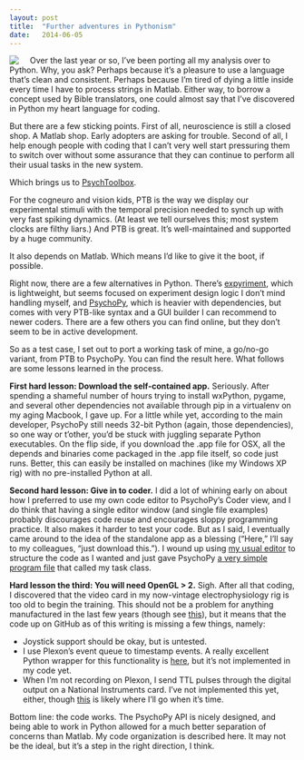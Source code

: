 ```yaml
---
layout: post
title:  "Further adventures in Pythonism"
date:   2014-06-05
---
```


<img src="http://www.psychopy.org/_static/psychopyDocBanner2.gif" style="float:left; margin-right: 20px"/> Over the last year or so, I’ve been porting all my analysis over to Python. Why, you ask? Perhaps because it’s a pleasure to use a language that’s clean and consistent. Perhaps because I’m tired of dying a little inside every time I have to process strings in Matlab. Either way, to borrow a concept used by Bible translators, one could almost say that I’ve discovered in Python my heart language for coding.

But there are a few sticking points. First of all, neuroscience is still a closed shop. A Matlab shop. Early adopters are asking for trouble. Second of all, I help enough people with coding that I can’t very well start pressuring them to switch over without some assurance that they can continue to perform all their usual tasks in the new system.

Which brings us to [PsychToolbox](http://psychtoolbox.org/). 

For the cogneuro and vision kids, PTB is the way we display our experimental stimuli with the temporal precision needed to synch up with very fast spiking dynamics. (At least we tell ourselves this; most system clocks are filthy liars.) And PTB is great. It’s well-maintained and supported by a huge community.

It also depends on Matlab. Which means I’d like to give it the boot, if possible.

Right now, there are a few alternatives in Python. There’s [expyriment](https://github.com/expyriment/expyriment), which is lightweight, but seems focused on experiment design logic I don’t mind handling myself, and [PsychoPy](http://www.psychopy.org/), which is heavier with dependencies, but comes with very PTB-like syntax and a GUI builder I can recommend to newer coders. There are a few others you can find online, but they don’t seem to be in active development.

So as a test case, I set out to port a working task of mine, a go/no-go variant, from PTB to PsychoPy. You can find the result here. What follows are some lessons learned in the process.

**First hard lesson: Download the self-contained app.** Seriously. After spending a shameful number of hours trying to install wxPython, pygame, and several other dependencies not available through pip in a virtualenv on my aging Macbook, I gave up. For a little while yet, according to the main developer, PsychoPy still needs 32-bit Python (again, those dependencies), so one way or t’other, you’d be stuck with juggling separate Python executables. On the flip side, if you download the .app file for OSX, all the depends and binaries come packaged in the .app file itself, so code just runs. Better, this can easily be installed on machines (like my Windows XP rig) with no pre-installed Python at all.

**Second hard lesson: Give in to coder.** I did a lot of whining early on about how I preferred to use my own code editor to PsychoPy’s Coder view, and I do think that having a single editor window (and single file examples) probably discourages code reuse and encourages sloppy programming practice. It also makes it harder to test your code. But as I said, I eventually came around to the idea of the standalone app as a blessing (“Here,” I’ll say to my colleagues, “just download this.”). I wound up using [my usual editor](http://www.sublimetext.com/) to structure the code as I wanted and just gave PsychoPy [a very simple program file](https://github.com/jmxpearson/pygonogo/blob/master/gonogo.py) that called my task class.

**Hard lesson the third: You will need OpenGL > 2.** Sigh. After all that coding, I discovered that the video card in my now-vintage electrophysiology rig is too old to begin the training. This should not be a problem for anything manufactured in the last few years (though see [this](http://www.psychopy.org/installation.html#recommended-hardware)), but it means that the code up on GitHub as of this writing is missing a few things, namely:

* Joystick support should be okay, but is untested.
* I use Plexon’s event queue to timestamp events. A really excellent Python wrapper for this functionality is [here](https://github.com/chrox/RealTimeElectrophy/tree/master/SpikeRecord/Plexon), but it’s not implemented in my code yet.
* When I’m not recording on Plexon, I send TTL pulses through the digital output on a National Instruments card. I’ve not implemented this yet, either, though [this](http://pythonhosted.org/PyDAQmx/) is likely where I’ll go when it’s time.

Bottom line: the code works. The PsychoPy API is nicely designed, and being able to work in Python allowed for a much better separation of concerns than Matlab. My code organization is described here. It may not be the ideal, but it’s a step in the right direction, I think.
